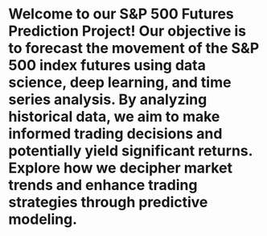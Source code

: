 # Welcome to our S&P 500 Futures Prediction Project! Our objective is to forecast the movement of the S&P 500 index futures using data science, deep learning, and time series analysis. By analyzing historical data, we aim to make informed trading decisions and potentially yield significant returns. Explore how we decipher market trends and enhance trading strategies through predictive modeling.